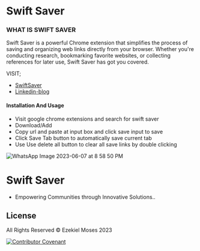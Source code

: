# Swift Saver

### WHAT IS SWIFT SAVER
Swift Saver is a powerful Chrome extension that simplifies the process of saving and organizing web links directly from your browser. Whether you're conducting research, bookmarking favorite websites, or collecting references for later use, Swift Saver has got you covered.

VISIT;
* [SwiftSaver](https://swift-saver.vercel.app/)  
* [Linkedin-blog](https://www.linkedin.com/posts/ezekiel-moses-557a63233_introducing-swift-saver-a-powerful-chrome-activity-7074431059966238720-zOp9?utm_source=share&utm_medium=member_desktop)

#### Installation And Usage
* Visit google chrome extensions and search for swift saver
* Download/Add
* Copy url and paste at input box and click save input to save
* Click Save Tab button to automatically save current tab 
* Use Use delete all button to clear all save links by double clicking 

![WhatsApp Image 2023-06-07 at 8 58 50 PM](https://github.com/Princecodes4115/Swift-Saver/assets/101392395/baf8ed29-0976-49c6-83d6-a8e5cc8c9d73)

# Swift Saver

* Empowering Communities through Innovative Solutions..

## License

All Rights Reserved © Ezekiel Moses 2023

[![Contributor Covenant](https://img.shields.io/badge/Contributor%20Covenant-2.1-4baaaa.svg)](code_of_conduct.md)
